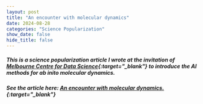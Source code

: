 ```yaml
---
layout: post
title: "An encounter with molecular dynamics"
date: 2024-08-28
categories: "Science Popularization"
show_date: false  
hide_title: false
---
```


##### This is a science popularization article I wrote at the invitation of [Melbourne Centre for Data Science](https://science.unimelb.edu.au/mcds){:target="_blank"} to introduce the AI methods for ab inito molecular dynamics.

##### See the article here: [An encounter with molecular dynamics.](https://medium.com/kernel-mcds/an-encounter-with-molecular-dynamics-4f3c9e3a4b82){:target="_blank"}
